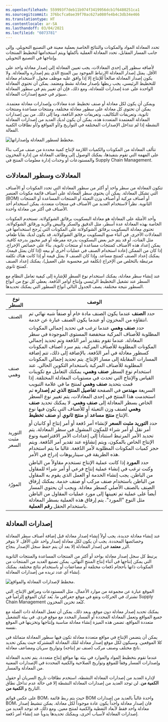 ```yaml
---
ms.openlocfilehash: 559993f7deb11b974f3419956dcb1f6480251ca1
ms.sourcegitcommit: 376bcfca0ae39f70ac627a080fe4b4c3db34e466
ms.translationtype: HT
ms.contentlocale: ar-SA
ms.lasthandoff: 03/04/2021
ms.locfileid: "6073781"
---
```

تحدد المعادلة المواد والمكونات والنتائج الخاصة بعملية معينة في التصنيع التحويلي. وإلى جانب المسار المقابل، تحدد المعادلة العملية بأكملها ويتم استخدامها لتخطيط المنتجات وإنتاجها في التصنيع التحويلي. 

لأضافه سطور إلى إحدى المعادلات، يجب تعيين المعادلة إلى إصدار معادلة واحد على الأقل. يمثل إصدار المعادلة الارتباط الموجود بين المنتج الذي يتم إصداره والمعادلة. ولا يكون إصدار المعادلة صالحاً للإنتاج إلا إذا وافق عليه موظف مخول. لاستخدام معادلة للتخطيط الرئيسي، يجب ربطها بإصدار معادلة نشط ومعتمد. يمكن أن تحتوي المعادلة الواحدة على عدة إصدارات للمعادلة، ومع ذلك، فإن أي تغيير يتم في سطور المعادلة سيؤثر في جميع إصدارات المعادلة.

ويمكن أن يكون لكل معادلة أو صنف تخطيط عدة معادلات وإصدارات معادلة معتمدة. يمكن أن تحتوي كل معادلة على سطور معادلة مختلفة، ومنتجات مساعدة ومنتجات ثانوية، وتعريفات التكاليف، وتعريفات حجم الدُفعة، وما إلى ذلك. من بين إصدارات المعادلة المعتمدة المتعددة هذه، يمكن أن يكون لديك العديد من إصدارات المعادلة النشطة إذا لم تتداخل الإصدارات المختلفة في التواريخ و/أو المواقع و/أو نطاقات الكمية الفعالة.

![مخطط لسطور المعادلة وإصداراتها. ](../media/formula-lines-versions.png) 


تتألف المعادلة من المكونات والكميات اللازمة لإنتاج كمية محددة من صنف مركب بناءً على المهمة التي تقوم بتنفيذها، يمكنك الوصول إلى وظائف المعادلة من إدارة المخزون والمستودعات أو وحدات إدارة معلومات المنتج في Supply Chain Management.

## <a name="formulas-and-formula-lines"></a>المعادلات وسطور المعادلات

تتكون المعادلة من سطر واحد أو أكثر من سطور المعادلة التي تحدد المكونات أو الأصناف التي تشكل المعادلة. يمكن أن يحتوي سطر المعادلة على أصناف قائمة مكونات العنصر (BOM) أو أصناف مركبة أو أصناف وزن التعبئة أو المنتجات المساعدة أو المنتجات الثانوية. نظراً لاستخدام العديد من الأصناف في منتجات متعددة، يمكن استخدام أحد الأصناف في أكثر من معادلة واحدة.

وأحد الأمثلة على المعادلة هو معادلة البسكويت برقائق الشوكولاتة. تستخدم المكونات الخاصة بهذه المعادلة عدة أسطر، مثل الدقيق والسكر والبيض والزبد ورقائق الشوكولاتة. تحتوي معادلة البسكويت برقائق الشوكولاتة على المكونات التي يُرجح استخدامها في المعادلات الأخرى.
في أثناء صنع البسكويت برقائق الشوكولاتة، قد يكون لديك بقايا طعام، مثل الفتات، أو قد يتم خبز بعض البسكويت بدرجة مفرطة أو فير مخبوز بدرجة كافية. يمكن إعداد هذه الأصناف كمنتجات مساعدة أو منتجات ثانوية، بناءً على خصائص الإخراج. إذا كان من الممكن إعادة استخدام الصنف في عمليات أخرى أو بيعه (إذا كان يمثل قيمة)، يمكنك إعداد الصنف كمنتج مساعد.
وإذا كان الصنف لا يمثل قيمة أو إذا كانت هناك تكلفة مرتبطة بالتخلص من الإخراج (تكلفة غير محسوبة على العميل)، يمكنك إعداد الصنف كمنتج ثانوي.

عند إنشاء سطر معادلة، يمكنك استخدام نوع السطر للإشارة إلى كيفية تعامل النظام مع السطر عند تشغيل التخطيط الرئيسي وإنتاج أوامر الدُفعة. يعطي كل نوع من أنواع السطور نتيجة مختلفة. يصف الجدول التالي أنواع السطور التي يمكنك تحديدها.

  | نوع السطر     |  الوصف|
 | ------------- | ------------- |
 | الصنف            |   حدد **الصنف** عندما يكون الصنف مادة خام أو صنفاً شبه نهائي تم انتقاؤه من المخزون أو عندما يكون الصنف عبارة عن خدمة.|
 | صنف وهمي         | حدد **صنف وهمي** عندما ترغب في تحديد إجمالي المكونات المطلوبة للأصناف المركبة منخفضة المستوى الموجودة في سطر المعادلة. عندما تقوم بتقدير أمر الدُفعة وتم تحديد إجمالي المكونات المطلوبة للأصناف المركبة، يتم سرد أصناف المكونات كسطور معادلة في أمر الدُفعة. بالإضافة إلى ذلك، تتم إضافة المسارات المقابلة إلى مسار الإنتاج. يتم تحديد إجمالي المكونات المطلوبة للأصناف المركبة باستخدام التكوين الحالي. عند استخدام نوع السطر **صنف وهمي،** يمكنك التعامل مع تكوينات القياس والإنتاج التي تحدث في مستويات المعادلة المختلفة. إذا قمت بتحديد **صنف وهمي** لمنتج ما في علامة التبويب السريعة **مهندس** في الصفحة **تفاصيل المنتج الذي تم إصداره** ثم استخدمت هذا المنتج في إحدى المعادلات، يتم تغيير نوع السطر الخاص بسطر المعادلة إلى **صنف وهمي**. لا يمكنك تحديد **صنف وهمي** لصنف وزن التعبئة أو للأصناف التي يكون فيها نوع الإنتاج **منتج مساعد** أو **منتج ثانوي** أو **صنف تخطيط**.|
 | التوريد مثبت السعر | حدد **التوريد مثبت السعر** لإنشاء أمر دُفعة أو أمر إنتاج أو كانبان أو أمر نقل أو أمر شراء للمكون المشول في سطر المعادلة. يتم تحديد الأمر المرتبط استناداً إلى إعدادات الأمر الافتراضية ونوع الإنتاج الخاص بالمكون، ويتم إنشاؤه عند تقدير أمر الدُفعة. ويتم حجز كميات المكونات المطلوبة لأمر الدُفعة. غالبا ما يتم استخدام هذه الطريقة في سيناريوهات إدراج في الأمر.|
 |   المورّد    |  حدد **المورد** إذا كانت عملية الإنتاج تستخدم مقاولاً من الباطن وكنت ترغب في إنشاء عملية إنتاج فرعي أو أمر شراء للمقاول من الباطن. يجب إنشاء الخدمة أو العمل الذي يقوم به المقاول من الباطن باستخدام صنف مركب أو صنف خدمة. يمكنك إرفاق الصنف بالصنف الأصلي كسطر معادلة. ويجب أن يحتوي المسار أيضاً على عملية تم تعيينها إلى مورد عمليات المقاول من الباطن مثل النوع "المورد". يتم إرفاق هذه العملية بسطر المعادلة باستخدام الحقل **رقم العملية**.|

 

## <a name="formula-versions"></a>إصدارات المعادلة

عند إنشاء معادلة جديدة، يجب أولاً إنشاء إصدار معادلة قبل إضافة أصناف سطر المعادلة وخصائصها المحددة. يجب أن يكون لكل معادلة إصدار واحد على الأقل.
لا يتوفر الزر **معتمد** في إصدار المعادلة إلا بعد أن يتم حفظ سجل الإصدار بنجاح.

يرتبط كل سجل إصدار معادلة بواحد أو أكثر من المنتجات المساعدة والمنتجات الثانوية التي يمكن إنتاجها في أثناء إنتاج المنتج النهائي. يمكن تصنيع العديد من المنتجات من المكونات ذاتها بأحجام دُفعات مختلفة أو مضاعفات أو باستخدام نتائج مختلفة. يمكنك إنشاء أي عدد تريده من إصدارات المعادلة.

![مخطط لإصدارات المعادلة والمواقع.](../media/formula-versions-sites.png) 

الموقع عبارة عن مجموعة من موارد الأعمال، مثل المستودعات ومرافق الإنتاج، التي تشترك في الحركات وتقع في موقع جغرافي ما. يُعد كيان الموقع إلزامياً في Supply Chain Management كبُعد تخزين المخزون.

يمكنك تحديد إصدار معادلة دون موقع، وبعد ذلك، يمكن أن تعمل المعادلة ذات الصلة مع جميع المواقع وتعمل المعادلة المحددة أو المسار المحدد مع موقع فردي. في بيئة التشغيل متعددة المواقع، تضمن هذه الميزة إنشاء معادلة مناسبة وإنتاجها وتخزينها في الموقع نفسه.

يمكن أن يتضمن الإنتاج في مواقع متعددة معادلة تكون فيها سطور المعادلة متماثلة في كلا الموقعين. وسيكون لكل موقع إصدار معادلة لتلك المعادلة المشتركة حيث يمكن تحديد ناتج مختلف وصنف مركب (صنف تم إنتاجه) وتواريخ سريان ومضاعف معادلة.

عندما تقوم بتخطيط المواد والموارد في بيئة بها مواقع إنتاج متعددة، يتم تحديد المعادلة وإصدارات المسار وفقاً للموقع وتواريخ الصلاحية والكمية المحددة في الإصدارات المعنية من المعادلة والمسار.

لإدارة العديد من إصدارات المعادلة النشطة، استخدم نطاقات تاريخ السريان أو حقول **الكمية من**. لن توجد العديد من إصدارات المعادلة النشطة إلا في حالة عدم تداخل نطاق التاريخ و **الكمية من**.

على عكس قوائم BOM، حيث يتم ربط قائمة BOM واحدة غالباً بالعديد من إصدارات BOM، فان إصدار معادلة واحداً يكون عادة موجوداً لكل معادلة. يمكن تنشيط إصدار معادلة واحد فقط لأبعاد التغطية والكمية لمنتج معين. ومع ذلك، قد توجد العديد من إصدارات المعادلة لأسباب أخرى، ويمكنك تحديدها يدوياً عند إنشاء أمر دُفعة.
